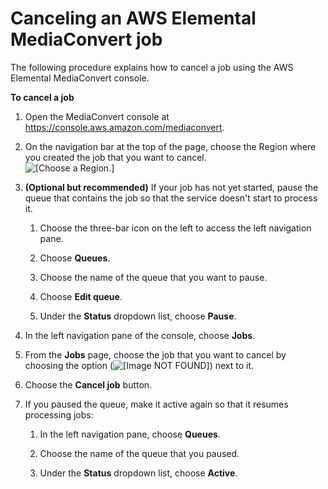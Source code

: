 # Canceling an AWS Elemental MediaConvert job<a name="canceling-a-job"></a>

The following procedure explains how to cancel a job using the AWS Elemental MediaConvert console\. 

**To cancel a job**

1. Open the MediaConvert console at [https://console\.aws\.amazon\.com/mediaconvert](https://console.aws.amazon.com/mediaconvert)\.

1. On the navigation bar at the top of the page, choose the Region where you created the job that you want to cancel\.  
![\[Choose a Region.\]](http://docs.aws.amazon.com/mediaconvert/latest/ug/images/regions-list.png)

1. **\(Optional but recommended\)** If your job has not yet started, pause the queue that contains the job so that the service doesn't start to process it\.

   1. Choose the three\-bar icon on the left to access the left navigation pane\.

   1.  Choose **Queues**\.

   1. Choose the name of the queue that you want to pause\.

   1. Choose **Edit queue**\.

   1. Under the **Status** dropdown list, choose **Pause**\.

1. In the left navigation pane of the console, choose **Jobs**\.

1. From the **Jobs** page, choose the job that you want to cancel by choosing the option \(![\[Image NOT FOUND\]](http://docs.aws.amazon.com/mediaconvert/latest/ug/images/circle-icon.png)\) next to it\.

1. Choose the **Cancel job** button\.

1. If you paused the queue, make it active again so that it resumes processing jobs:

   1. In the left navigation pane, choose **Queues**\.

   1. Choose the name of the queue that you paused\.

   1. Under the **Status** dropdown list, choose **Active**\.